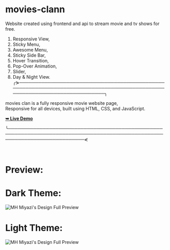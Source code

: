# movies-clann
Website created using frontend and api to stream movie and tv shows for free.

1. Responsive View,
2. Sticky Menu,
3. Awesome Menu,
4. Sticky Side Bar,
5. Hover Transition,
6. Pop-Over Animation,
7. Slider,
8. Day & Night View.
╭⋟───────────────────────────────────────────────────────────────────────────────────────────────────────────────────────────╮

movies clan is a fully responsive movie website page, <br />Responsive for all devices, built using HTML, CSS, and JavaScript.

   <a href="https://kazuyakun07.github.io/movies-clann/"><strong>➥ Live Demo</strong></a>

╰────────────────────────────────────────────────────────────────────────────────────────────────────────────────────────────⋞
</div>

<br />

# Preview:
# Dark Theme:
<img src="https://telegra.ph/file/380d6e31b7b59ccbc93a7.jpg" alt="MH Miyazi's Design Full Preview">
<h1>Light Theme:</h1>
<img src="https://telegra.ph/file/2af3df3f9a2f31ea61631.jpg" alt="MH Miyazi's Design Full Preview">

